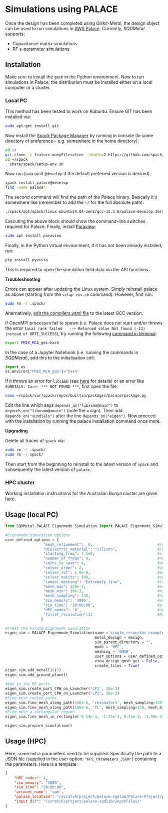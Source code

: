 # Simulations using PALACE

Once the design has been completed using *Qiskit-Metal*, the design object can be used to run simulations in [AWS Palace](https://awslabs.github.io/palace/stable/). Currently, *SQDMetal* supports:

- Capacitance matrix simulations
- RF s-parameter simulations

## Installation

Make sure to install the `gmsh` in the Python environment. Now to run simulations in Palace, the distribution must be installed either on a local computer or a cluster.

### Local PC

This method has been tested to work on Kubuntu. Ensure GIT has been installed via:

```bash
sudo apt-get install git
```

Now install the  [Spack Package Manager](https://spack-tutorial.readthedocs.io/en/latest/tutorial_basics.html) by running in console (in some directory of preference - e.g. somewhere in the home directory):

```bash
cd ~/
git clone -c feature.manyFiles=true --depth=2 https://github.com/spack/spack.git
cd ~/spack
. share/spack/setup-env.sh
```

Now run (can omit `@develop` if the default preferred version is desired):

```bash
spack install palace@develop
find -name palace*
```

The second command will find the path of the Palace binary. Basically it's somewhere like (remember to add the `~/` for the full absolute path):

```bash
./spack/opt/spack/linux-ubuntu24.04-zen2/gcc-13.3.0/palace-develop-36rxmgzatchgymg5tcbfz3qrmkf4jnmj/bin/palace
```

Executing the above block should show the command-line switches required for Palace. Finally, install [Paraview](https://www.paraview.org/):

```bash
sudo apt install paraview
```

Finally, in the Python virtual environment, if it has not been already installed, run:

```bash
pip install pyvista
```

This is required to open the simulation field data via the API functions.


**Troubleshooting**

Errors can appear after updating the Linux system. Simply reinstall palace as above (starting from the `setup-env.sh` command). However, first run:
```bash
sudo rm -r .spack/
```
Alternatively, [edit the compilers.yaml file](https://stackoverflow.com/questions/67899951/change-version-of-gcc-which-does-not-support-compiling-c-programs-using-the-co) to the latest GCC version.

If OpenMPI processes fail to spawn (i.e. Palace does not start and/or throws the error `local rank failed   --> Returned value Not found (-13) instead of ORTE_SUCCESS`), try running the following [command in terminal](https://askubuntu.com/questions/730/how-do-i-set-environment-variables):
```bash
export PMIX_MCA_gds=hash
```

In the case of a Jupyter Notebook (i.e. running the commands in *SQDMetal*), add this to the initialisation cell:
```python
import os
os.environ["PMIX_MCA_gds"]="hash"
```

If it throws an error for `libCEED` (see [here](https://github.com/awslabs/palace/issues/257) for details) or an error like `SUNDIALS: Core: *** NOT FOUND ***`, first open the file:
```bash
nano ~/spack/var/spack/repos/builtin/packages/palace/package.py
```
Edit the line which says `depends_on("libxsmm@main")` to `depends_on("libxsmm@=main")` (note the `=` sign). Then add `depends_on("sundials")` after the line `depends_on("eigen")`. Now proceed with the installation by running the palace installation command once more.

**Upgrading**

Delete all traces of `spack` via:

```bash
sudo rm -r .spack/
sudo rm -r spack/
```
Then start from the beginning to reinstall to the latest version of `spack` and subsequently the latest version of `palace`.

### HPC cluster

Working installation instructions for the Australian Bunya cluster are given [here](HPC_documentation.md).

## Usage (local PC)


```python
from SQDMetal.PALACE.Eigenmode_Simulation import PALACE_Eigenmode_Simulation

#Eigenmode Simulation Options
user_defined_options = {
                 "mesh_refinement":  0,                             #refines mesh in PALACE - essetially divides every mesh element in half
                 "dielectric_material": "silicon",                  #choose dielectric material - 'silicon' or 'sapphire'
                 "starting_freq": 7.5e9,                            #starting frequency in Hz 
                 "number_of_freqs": 4,                              #number of eigenmodes to find
                 "solns_to_save": 4,                                #number of electromagnetic field visualizations to save
                 "solver_order": 2,                                 #increasing solver order increases accuracy of simulation, but significantly increases sim time
                 "solver_tol": 1.0e-8,                              #error residual tolerance foriterative solver
                 "solver_maxits": 100,                              #number of solver iterations
                 "comsol_meshing": "Extremely fine",                #level of COMSOL meshing: 'Extremely fine', 'Extra fine', 'Finer', 'Fine', 'Normal'
                 "mesh_max": 120e-3,                                #maxiumum element size for the mesh in mm
                 "mesh_min": 10e-3,                                 #minimum element size for the mesh in mm
                 "mesh_sampling": 130,                              #number of points to mesh along a geometry
                 "sim_memory": '300G',                              #amount of memory for each HPC node i.e. 4 nodes x 300 GB = 1.2 TB
                 "sim_time": '20:00:00',                            #allocated time for simulation 
                 "HPC_nodes": '4',                                  #number of Bunya nodes. By default 20 cpus per node are selected, then total cores = 20 x HPC_nodes
                 "fillet_resolution":12                             #Number of vertices per quarter turn on a filleted path
                }

#Creat the Palace Eigenmode simulation
eigen_sim = PALACE_Eigenmode_Simulation(name ='single_resonator_example_eigen',                     #name of simulation
                                        metal_design = design,                                      #feed in qiskit metal design
                                        sim_parent_directory = "",            #choose directory where mesh file, config file and HPC batch file will be saved
                                        mode = 'HPC',                                               #choose simulation mode 'HPC' or 'simPC'                                          
                                        meshing = 'GMSH',                                           #choose meshing 'GMSH' or 'COMSOL'
                                        user_options = user_defined_options,                        #provide options chosen above
                                        view_design_gmsh_gui = False,                               #view design in GMSH gui 
                                        create_files = True)                                        #create mesh, config and HPC batch files
eigen_sim.add_metallic(1)
eigen_sim.add_ground_plane()

#Add in the RF ports
eigen_sim.create_port_CPW_on_Launcher('LP1', 20e-3)
eigen_sim.create_port_CPW_on_Launcher('LP2', 20e-3)
#Fine-mesh routed paths
eigen_sim.fine_mesh_along_path(100e-6, 'resonator1', mesh_sampling=130, mesh_min=5e-3, mesh_max=120e-3)
eigen_sim.fine_mesh_along_path(100e-6, 'TL', mesh_sampling=130, mesh_min=7e-3, mesh_max=120e-3)
#Fine-mesh a rectangular region
eigen_sim.fine_mesh_in_rectangle(-0.14e-3, -1.33e-3, 0.14e-3, -1.56e-3, mesh_sampling=130, mesh_min=5e-3, mesh_max=120e-3)

eigen_sim.prepare_simulation()
```

## Usage (HPC)

Here, some extra parameters need to be supplied. Specifically the path to a JSON file (supplied in the user option: `"HPC_Parameters_JSON"`) containing the parameters. Here is a template:

```json
{
    "HPC_nodes": 4,
    "sim_memory": "300G",
    "sim_time": "20:00:00",
    "account_name": "sam",
    "palace_location": "/scratch/project/palace-sqdlab/Palace-Project/palace/build/bin/palace-x86_64.bin",
    "input_dir": "/scratch/project/palace-sqdlab/inputFiles/"
}
```
